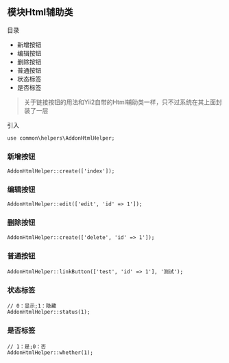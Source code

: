 ## 模块Html辅助类

目录

- 新增按钮
- 编辑按钮
- 删除按钮
- 普通按钮
- 状态标签
- 是否标签

> 关于链接按钮的用法和Yii2自带的Html辅助类一样，只不过系统在其上面封装了一层

引入

```
use common\helpers\AddonHtmlHelper;
```

### 新增按钮

```
AddonHtmlHelper::create(['index']);
```

### 编辑按钮

```
AddonHtmlHelper::edit(['edit', 'id' => 1']);
```

### 删除按钮

```
AddonHtmlHelper::create(['delete', 'id' => 1']);
```

### 普通按钮

```
AddonHtmlHelper::linkButton(['test', 'id' => 1'], '测试');
```

### 状态标签

```
// 0：显示;1：隐藏
AddonHtmlHelper::status(1);
```

### 是否标签

```
// 1：是;0：否
AddonHtmlHelper::whether(1);
```